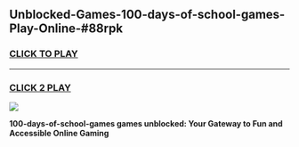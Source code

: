 
## Unblocked-Games-100-days-of-school-games-Play-Online-#88rpk
<h3>
<a href="https://premium.freeplayer.one?title=100-days-of-school-games&ref=24F">CLICK TO PLAY</a></h3>
<hr>

<h3>
<a href="https://premium.freeplayer.one?title=100-days-of-school-games&ref=24F">CLICK 2 PLAY</a>
  
</h3>

<a href="https://premium.freeplayer.one?title=100-days-of-school-games&ref=24F/"><img src="https://clearcache.store/games.png"></a>


**100-days-of-school-games games unblocked: Your Gateway to Fun and Accessible Online Gaming**
